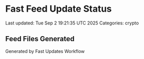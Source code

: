 # Fast Feed Update Status
Last updated: Tue Sep  2 19:21:35 UTC 2025
Categories: crypto

## Feed Files Generated

Generated by Fast Updates Workflow
